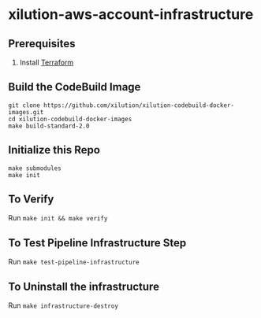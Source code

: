 # xilution-aws-account-infrastructure

## Prerequisites

1. Install [Terraform](https://www.terraform.io/)

## Build the CodeBuild Image

```
git clone https://github.com/xilution/xilution-codebuild-docker-images.git
cd xilution-codebuild-docker-images
make build-standard-2.0
```

## Initialize this Repo

```
make submodules
make init
```

## To Verify

Run `make init && make verify`

## To Test Pipeline Infrastructure Step

Run `make test-pipeline-infrastructure`


## To Uninstall the infrastructure

Run `make infrastructure-destroy`

